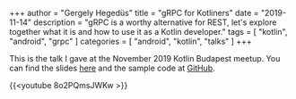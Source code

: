 +++
author = "Gergely Hegedüs"
title = "gRPC for Kotliners"
date = "2019-11-14"
description = "gRPC is a worthy alternative for REST, let's explore together what it is and how to use it as a Kotlin developer."
tags = [
    "kotlin",
    "android",
    "grpc"
]
categories = [
    "android",
    "kotlin",
    "talks"
]
+++

This is the talk I gave at the November 2019 Kotlin Budapest meetup. You can find the slides [here](https://docs.google.com/presentation/d/1hGXv-BfT0ii5JHITX069IIny6gHaeOrmP_We0CmWJZM) and the sample code at [GitHub](https://github.com/PsHegger/grpc-demo-chat).

{{<youtube 8o2PQmsJWKw >}}